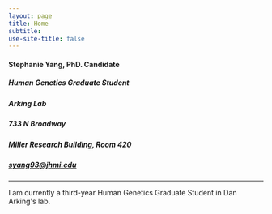```yaml
---
layout: page
title: Home
subtitle: 
use-site-title: false
---
```


#### Stephanie Yang, PhD. Candidate
##### Human Genetics Graduate Student
##### Arking Lab
##### 733 N Broadway 
##### Miller Research Building, Room 420
##### syang93@jhmi.edu
------------------------------
I am currently a third-year Human Genetics Graduate Student in Dan Arking's lab. 
